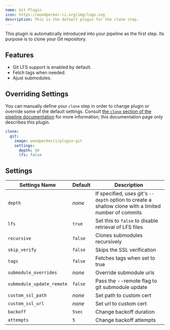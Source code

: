 ```yaml
---
name: Git Plugin
icon: https://woodpecker-ci.org/img/logo.svg
description: This is the default plugin for the clone step.
---
```


This plugin is automatically introduced into your pipeline as the first step.
Its purpose is to clone your Git repository.

## Features

- Git LFS support is enabled by default.
- Fetch tags when needed.
- Ajust submodules.

## Overriding Settings

You can manually define your `clone` step in order to change plugin or override some of the default settings.
Consult [the `clone` section of the pipeline documentation][pipelineClone] for more information;
this documentation page only describes this plugin.

```yaml
clone:
  git:
    image: woodpeckerci/plugin-git
    settings:
      depth: 50
      lfs: false
```

## Settings

| Settings Name             | Default | Description
| --------------------------| ------- | --------------------------------------------
| `depth`                   | *none*  | If specified, uses git's `--depth` option to create a shallow clone with a limited number of commits
| `lfs`                     | `true`  | Set this to `false` to disable retrieval of LFS files
| `recursive`               | `false` | Clones submodules recursively
| `skip_verify`             | `false` | Skips the SSL verification
| `tags`                    | `false` | Fetches tags when set to true
| `submodule_overrides`     | *none*  | Override submodule urls
| `submodule_update_remote` | `false` | Pass the --remote flag to git submodule update
| `custom_ssl_path`         | *none*  | Set path to custom cert
| `custom_ssl_url`          | *none*  | Set url to custom cert
| `backoff`                 | `5sec`  | Change backoff duration
| `attempts`                | `5`     | Change backoff attempts

[pipelineClone]: https://woodpecker-ci.org/docs/usage/pipeline-syntax#clone
